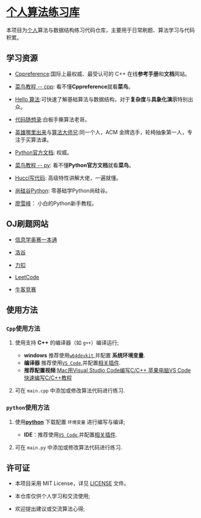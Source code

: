 # [个人算法练习库](https://github.com/NotSleeply/codeCpp)

本项目为[个人](https://github.com/NotSleeply)算法与数据结构练习代码仓库，主要用于日常刷题、算法学习与代码积累。

## 学习资源

- [Cppreference](https://cppreference.cn):国际上最权威、最受认可的 C++ 在线**参考手册**和**文档**网站。

- [菜鸟教程 -- cpp](https://www.runoob.com/cplusplus/cpp-tutorial.html): 看不懂**Cppreference**就看**菜鸟**。

- [Hello 算法](https://www.hello-algo.com):可快速了解基础算法与数据结构，对于**复杂度**与**具象化演示**特别出众。

- [代码随想录](https://space.bilibili.com/525438321):白板手撕算法老哥。

- [英雄哪里出来](https://space.bilibili.com/319521269)与[算法大师兄](https://space.bilibili.com/1784235102):同一个人，ACM 金牌选手，轮椅抽象第一人，专注于买算法课。

- [Python官方文档](https://docs.python.org/zh-cn/3.13/): 权威。

- [菜鸟教程 -- py](https://www.runoob.com/python/python-install.html): 看不懂**Python官方文档**就看**菜鸟**。

- [Hucci写代码](https://space.bilibili.com/1318868/upload/video): 高级特性讲解大佬，一遍就懂。

- [尚硅谷Python](https://www.bilibili.com/video/BV1eZ421b7ag): 零基础学Python尚硅谷。

- [廖雪峰](https://liaoxuefeng.com/books/python/introduction/index.html)： 小白的Python新手教程。

## OJ刷题网站

- [信息学奥赛一本通](http://ybt.ssoier.cn:8088/index.php)

- [洛谷](https://www.luogu.com.cn)

- [力扣](https://leetcode.cn)

- [LeetCode](https://leetcode.com)

- [牛客竞赛](https://ac.nowcoder.com)

## 使用方法

### `Cpp`使用方法

1. 使用支持 **C++** 的编译器（如 `g++`）编译运行;
   - **windows** 推荐使用[`w64devkit`](https://github.com/skeeto/w64devkit),并配置 **系统环境变量**.
   - **编译器** 推荐使用[`VS Code`](<https://code.visualstudio.com/>),并配置[相关插件](.vscode/extensions.json).
   - **推荐配置视频**:[Mac用Visual Studio Code编写C/C++ 苹果电脑VS Code快速编写C/C++教程](https://www.bilibili.com/video/BV1U741157Rd)

2. 可在 `main.cpp` 中添加或修改算法代码进行练习.

### `python`使用方法

1. 使用[**python**](https://www.python.org/) 下载配置 `环境变量` 进行编写与编译;
   - **IDE**：推荐使用[`VS Code`](<https://code.visualstudio.com/>),并配置[相关插件](.vscode/extensions.json).

2. 可在 `main.py` 中添加或修改算法代码进行练习.

## 许可证

- 本项目采用 MIT License，详见 [LICENSE](LICENSE) 文件。

- 本仓库仅供个人学习和交流使用;

- 欢迎提出建议或交流算法心得;

